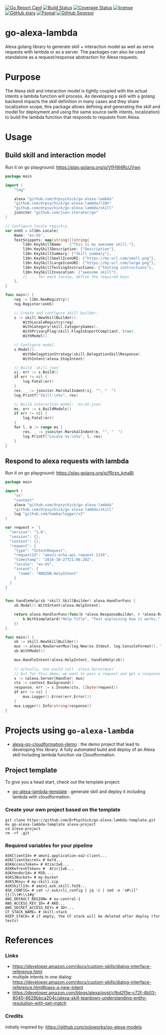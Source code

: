 [![Go Report Card](https://goreportcard.com/badge/github.com/drpsychick/go-alexa-lambda)](https://goreportcard.com/report/github.com/drpsychick/go-alexa-lambda)
[![Build Status](https://app.travis-ci.com/DrPsychick/go-alexa-lambda.svg?branch=master)](https://app.travis-ci.com/DrPsychick/go-alexa-lambda)
[![Coverage Status](https://coveralls.io/repos/github/DrPsychick/go-alexa-lambda/badge.svg?branch=master)](https://coveralls.io/github/DrPsychick/go-alexa-lambda?branch=master)
[![license](https://img.shields.io/github/license/drpsychick/go-alexa-lambda.svg)](https://github.com/drpsychick/go-alexa-lambda/blob/master/LICENSE)
[![GitHub stars](https://img.shields.io/github/stars/drpsychick/go-alexa-lambda.svg)](https://github.com/drpsychick/go-alexa-lambda)
[![Paypal](https://img.shields.io/badge/donate-paypal-00457c.svg?logo=paypal)](https://www.paypal.com/cgi-bin/webscr?cmd=_s-xclick&hosted_button_id=FTXDN7LCDWUEA&source=url)
[![GitHub Sponsor](https://img.shields.io/badge/github-sponsor-blue?logo=github)](https://github.com/sponsors/DrPsychick)

# go-alexa-lambda
Alexa golang library to generate skill + interaction model as well as serve requests with lambda or as a server.
The packages can also be used standalone as a request/response abstraction for Alexa requests.

# Purpose
The Alexa skill and interaction model is tightly coupled with the actual intents a lambda function will process.
As developing a skill with a golang backend impacts the skill definition in many cases and they share localization scope,
this package allows defining and generating the skill and model for deployment and using the same source (with intents, localization) to
build the lambda function that responds to requests from Alexa.

# Usage
## Build skill and interaction model
Run it on go playground: https://play.golang.org/p/VfHW4RcUVwn
```go
package main

import (
	"log"

	alexa "github.com/drpsychick/go-alexa-lambda"
	"github.com/drpsychick/go-alexa-lambda/l10n"
	"github.com/drpsychick/go-alexa-lambda/skill"
	jsoniter "github.com/json-iterator/go"
)

// Configure locale registry.
var enUS = &l10n.Locale{
	Name: "en-US",
	TextSnippets: map[string][]string{
		l10n.KeySkillName:   {"This is my awesome skill."},
		l10n.KeySkillDescription: {"Description"},
		l10n.KeySkillSummary: {"Skill summary"},
		l10n.KeySkillSmallIconURI: {"https://my-url.com/small.png"},
		l10n.KeySkillLargeIconURI: {"https://my-url.com/large.png"},
		l10n.KeySkillTestingInstructions: {"Testing instructions"},
		l10n.KeySkillInvocation: {"awesome skill"},
		// ... for each locale, define the required keys
	},
}

func main() {
	reg := l10n.NewRegistry()
	reg.Register(enUS)

	// Create and configure skill builder.
	s := skill.NewSkillBuilder().
		WithLocaleRegistry(reg).
		WithCategory(skill.CategoryGames).
		WithPrivacyFlag(skill.FlagIsExportCompliant, true).
		WithModel()

	// Configure model.
	s.Model().
		WithDelegationStrategy(skill.DelegationSkillResponse).
		WithIntent(alexa.StopIntent)

	// Build `skill.json`
	sj, err := s.Build()
	if err != nil {
		log.Fatal(err)
	}
	res, _ := jsoniter.MarshalIndent(sj, "", "  ")
	log.Printf("Skill:\n%s", res)

	// Build interaction model: `en-US.json`
	ms, err := s.BuildModels()
	if err != nil {
		log.Fatal(err)
	}
	for l, m := range ms {
		res, _ := jsoniter.MarshalIndent(m, "", "  ")
		log.Printf("Locale %s:\n%s", l, res)
	}
}
```

## Respond to alexa requests with lambda
Run it on go playground: https://play.golang.org/p/fRrzn_kmaBi
```go
package main

import (
	"os"
	"context"
	alexa "github.com/drpsychick/go-alexa-lambda"
	"github.com/drpsychick/go-alexa-lambda/skill"
	log "github.com/hamba/logger/v2"
)

var request = `{
  "version": "1.0",
  "session": {},
  "context": {},
  "request": {
    "type": "IntentRequest",
    "requestId": "amzn1.echo-api.request.1234",
    "timestamp": "2016-10-27T21:06:28Z",
    "locale": "en-US",
    "intent": {
      "name": "AMAZON.HelpIntent"
    }
  }
}
`

func handleHelp(sb *skill.SkillBuilder) alexa.HandlerFunc {
	sb.Model().WithIntent(alexa.HelpIntent)

	return alexa.HandlerFunc(func(b *alexa.ResponseBuilder, r *alexa.RequestEnvelope) {
		b.WithSimpleCard("Help Title", "Text explaining how it works.")
	})
}

func main() {
	sb := skill.NewSkillBuilder()
	mux := alexa.NewServerMux(log.New(os.Stdout, log.ConsoleFormat(), log.Info))
	sb.WithModel()

	mux.HandleIntent(alexa.HelpIntent, handleHelp(sb))
	
	// actually, one would call `alexa.Serve(mux)`
	// but for this demo, we want to pass a request and get a response
	s := &alexa.Server{Handler: mux}
	ctx := context.Background()
	response, err := s.Invoke(ctx, []byte(request))
	if err != nil {
		mux.Logger().Error(err.Error())
	}
	mux.Logger().Info(string(response))
}
```

# Projects using `go-alexa-lambda`
* [alexa-go-cloudformation-demo](https://github.com/DrPsychick/alexa-go-cloudformation-demo) : the demo project that lead to developing this library. A fully automated build and deploy of an Alexa skill including lambda function via Cloudformation.

## Project template
To give you a head start, check out the template project:
* [go-alexa-lambda-template](https://github.com/DrPsychick/go-alexa-lambda-template) : generate skill and deploy it including lambda with cloudformation.

### Create your own project based on the template
```shell
git clone https://github.com/DrPsychick/go-alexa-lambda-template.git
mv go-alexa-lambda-template alexa-project
cd alexa-project
rm -rf .git
```

### Required variables for your pipeline
```shell
ASKClientId= # amzn1.application-oa2-client...
ASKClientSecret= # 6ef4...
ASKAccessToken= # Atza|IwE...
ASKRefreshToken= # 	Atzr|IwE...
ASKVendorId= # M3D....
ASKS3Bucket= # my-bucket
ASKS3Key= # my-skill.zip
ASKSkillId= # amzn1.ask.skill.fe19...
ASK_CONFIG= # cat ~/.ask/cli_config | jq -c | sed -e 's#\(["{}|]\)#\\\1#g'
AWS_DEFAULT_REGION= # eu-central-1
AWS_ACCESS_KEY_ID= # AKD...
AWS_SECRET_ACCESS_KEY= # 3D+...
CF_STACK_NAME= # skill-stack
KEEP_STACK= # if empty, the CF stack will be deleted after deploy (for tests)
```

# References
### Links
* https://developer.amazon.com/docs/custom-skills/dialog-interface-reference.html
* multiple intents in one dialog: https://developer.amazon.com/docs/custom-skills/dialog-interface-reference.html#pass-a-new-intent
* https://developer.amazon.com/blogs/alexa/post/cfbd2f5e-c72f-4b03-8040-8628bbca204c/alexa-skill-teardown-understanding-entity-resolution-with-pet-match

### Credits
initially inspired by: https://github.com/soloworks/go-alexa-models